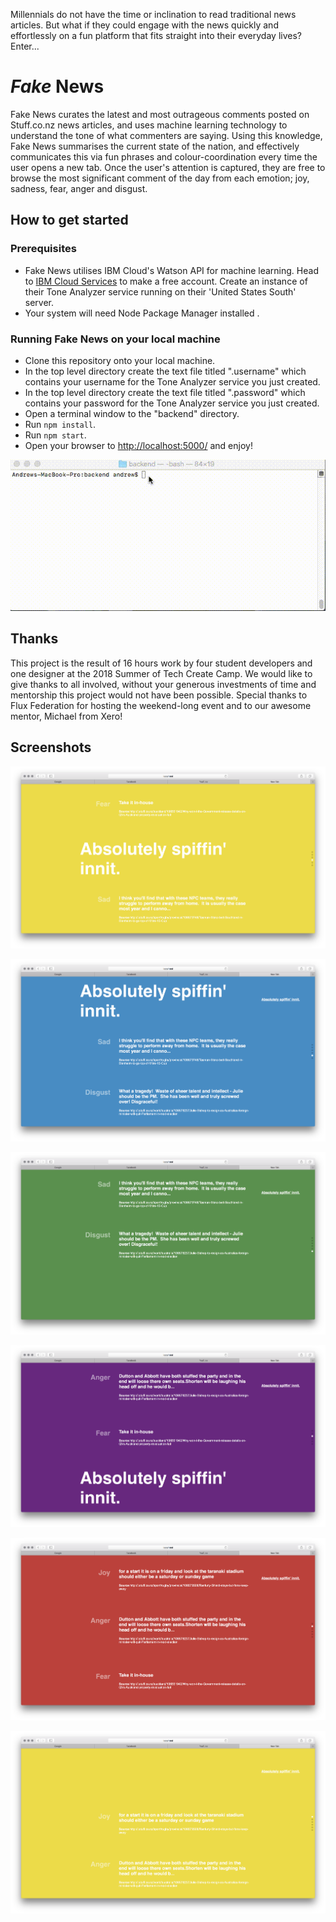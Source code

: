  
Millennials do not have the time or inclination to read traditional news articles. But what if they could engage with the news quickly and effortlessly on a fun platform that fits straight into their everyday lives? Enter...

# *Fake* News

Fake News curates the latest and most outrageous comments posted on Stuff.co.nz news articles, and uses machine learning technology to understand the tone of what commenters are saying. Using this knowledge, Fake News summarises the current state of the nation, and effectively communicates this via fun phrases and colour-coordination every time the user opens a new tab. Once the user's attention is captured, they are free to browse the most significant comment of the day from each emotion; joy, sadness, fear, anger and disgust.

## How to get started


### Prerequisites
 - Fake News utilises IBM Cloud's Watson API for machine learning. Head to [IBM Cloud Services](https://www.ibm.com/cloud/) to make a free account. Create an instance of their Tone Analyzer service running on their 'United States South' server. 
 - Your system will need Node Package Manager installed .

### Running Fake News on your local machine
 - Clone this repository onto your local machine.
 - In the top level directory create the text file titled ".username" which contains your username for the Tone Analyzer service you just created.
 -  In the top level directory create the text file titled ".password" which contains your password for the Tone Analyzer service you just created.
 - Open a terminal window to the "backend" directory.
 - Run `npm install`.
 - Run `npm start`. 
 - Open your browser to [http://localhost:5000/](http://localhost:5000/)   and enjoy!
 
 ![Command Line Install Animation](https://github.com/KimPaige/Fake-News/blob/master/images/terminal.gif)
 
 
 ## Thanks
 
 This project is the result of 16 hours work by four student developers and one designer at the 2018 Summer of Tech Create Camp. We would like to give thanks to all involved, without your generous investments of time and mentorship this project would not have been possible. Special thanks to Flux Federation for hosting the weekend-long event and to our awesome mentor, Michael from Xero!

 
 ## Screenshots
 
  ![Landing page with overall state of the nation (joy)](https://github.com/KimPaige/Fake-News/blob/master/images/1.png)
  
  ![Most sad comment](https://github.com/KimPaige/Fake-News/blob/master/images/2.png)
   
  ![Most disgusted comment](https://github.com/KimPaige/Fake-News/blob/master/images/3.png)
    
  ![Most fearful comment](https://github.com/KimPaige/Fake-News/blob/master/images/4.png)
     
  ![Most angry comment](https://github.com/KimPaige/Fake-News/blob/master/images/5.png)
      
  ![Most joyful comment](https://github.com/KimPaige/Fake-News/blob/master/images/6.png)
